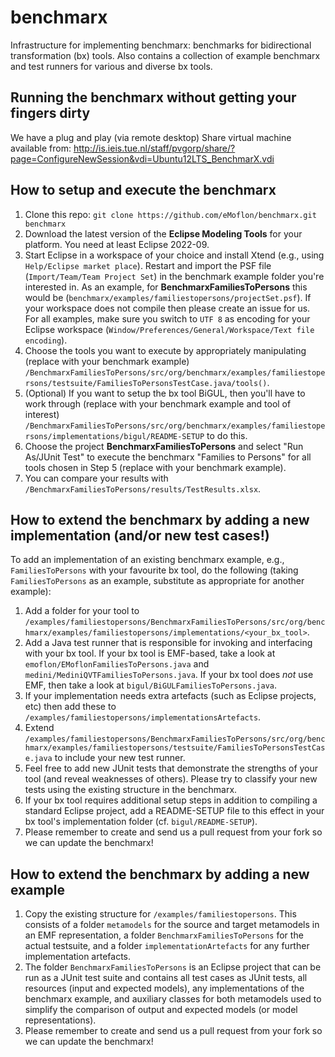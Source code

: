 # benchmarx
Infrastructure for implementing benchmarx: benchmarks for bidirectional transformation (bx) tools.   Also contains a collection of example benchmarx and test runners for various and diverse bx tools.

## Running the benchmarx without getting your fingers dirty

We have a plug and play (via remote desktop) Share virtual machine available from:  http://is.ieis.tue.nl/staff/pvgorp/share/?page=ConfigureNewSession&vdi=Ubuntu12LTS_BenchmarX.vdi

## How to setup and execute the benchmarx

1.  Clone this repo:  `git clone https://github.com/eMoflon/benchmarx.git benchmarx` 
2.  Download the latest version of the **Eclipse Modeling Tools**  for your platform. You need at least Eclipse 2022-09.
3.  Start Eclipse in a workspace of your choice and install Xtend (e.g., using `Help/Eclipse market place`). Restart and import the PSF file (`Import/Team/Team Project Set`) in the benchmark example folder you're interested in.  As an example, for **BenchmarxFamiliesToPersons** this would be (`benchmarx/examples/familiestopersons/projectSet.psf`).  If your workspace does not compile then please create an issue for us.
For all examples, make sure you switch to `UTF 8` as encoding for your Eclipse workspace (`Window/Preferences/General/Workspace/Text file encoding`).
4.  Choose the tools you want to execute by appropriately manipulating (replace with your benchmark example) `/BenchmarxFamiliesToPersons/src/org/benchmarx/examples/familiestopersons/testsuite/FamiliesToPersonsTestCase.java/tools()`.
5.  (Optional) If you want to setup the bx tool BiGUL, then you'll have to work through (replace with your benchmark example and tool of interest) `/BenchmarxFamiliesToPersons/src/org/benchmarx/examples/familiestopersons/implementations/bigul/README-SETUP` to do this.
6.  Choose the project **BenchmarxFamiliesToPersons** and select "Run As/JUnit Test" to execute the benchmarx "Families to Persons" for all tools chosen in Step 5 (replace with your benchmark example).
7.  You can compare your results with `/BenchmarxFamiliesToPersons/results/TestResults.xlsx`.


## How to extend the benchmarx by adding a new implementation (and/or new test cases!)

To add an implementation of an existing benchmarx example, e.g., `FamiliesToPersons` with your favourite bx tool, do the following (taking `FamiliesToPersons` as an example, substitute as appropriate for another example):

1.  Add a folder for your tool to `/examples/familiestopersons/BenchmarxFamiliesToPersons/src/org/benchmarx/examples/familiestopersons/implementations/<your_bx_tool>`.
2.  Add a Java test runner that is responsible for invoking and interfacing with your bx tool.  If your bx tool is EMF-based, take a look at `emoflon/EMoflonFamiliesToPersons.java` and `medini/MediniQVTFamiliesToPersons.java`.  If your bx tool does _not_ use EMF, then take a look at `bigul/BiGULFamiliesToPersons.java`.
3.  If your implementation needs extra artefacts (such as Eclipse projects, etc) then add these to `/examples/familiestopersons/implementationsArtefacts`.
4.  Extend `/examples/familiestopersons/BenchmarxFamiliesToPersons/src/org/benchmarx/examples/familiestopersons/testsuite/FamiliesToPersonsTestCase.java` to include your new test runner.
5.  Feel free to add new JUnit tests that demonstrate the strengths of your tool (and reveal weaknesses of others).  Please try to classify your new tests using the existing structure in the benchmarx.
6.  If your bx tool requires additional setup steps in addition to compiling a standard Eclipse project, add a README-SETUP file to this effect in your bx tool's implementation folder (cf. `bigul/README-SETUP`). 
7.  Please remember to create and send us a pull request from your fork so we can update the benchmarx!


## How to extend the benchmarx by adding a new example

1.  Copy the existing structure for `/examples/familiestopersons`.  This consists of a folder `metamodels` for the source and target metamodels in an EMF representation, a folder `BenchmarxFamiliesToPersons` for the actual testsuite, and a folder `implementationArtefacts` for any further implementation artefacts.
2.  The folder `BenchmarxFamiliesToPersons` is an Eclipse project that can be run as a JUnit test suite and contains all test cases as JUnit tests, all resources (input and expected models), any implementations of the benchmarx example, and auxiliary classes for both metamodels used to simplify the comparison of output and expected models (or model representations).
3.  Please remember to create and send us a pull request from your fork so we can update the benchmarx!
